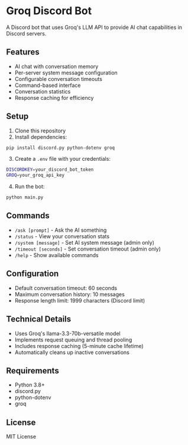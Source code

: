 # Groq Discord Bot

A Discord bot that uses Groq's LLM API to provide AI chat capabilities in Discord servers.

## Features

- AI chat with conversation memory
- Per-server system message configuration
- Configurable conversation timeouts
- Command-based interface
- Conversation statistics
- Response caching for efficiency

## Setup

1. Clone this repository
2. Install dependencies:
```bash
pip install discord.py python-dotenv groq
```

3. Create a `.env` file with your credentials:
```bash
DISCORDKEY=your_discord_bot_token
GROQ=your_groq_api_key
```

4. Run the bot:
```bash
python main.py
```

## Commands

- `/ask [prompt]` - Ask the AI something
- `/status` - View your conversation stats
- `/system [message]` - Set AI system message (admin only)
- `/timeout [seconds]` - Set conversation timeout (admin only)
- `/help` - Show available commands

## Configuration

- Default conversation timeout: 60 seconds
- Maximum conversation history: 10 messages
- Response length limit: 1999 characters (Discord limit)

## Technical Details

- Uses Groq's llama-3.3-70b-versatile model
- Implements request queuing and thread pooling
- Includes response caching (5-minute cache lifetime)
- Automatically cleans up inactive conversations

## Requirements

- Python 3.8+
- discord.py
- python-dotenv
- groq

## License

MIT License
